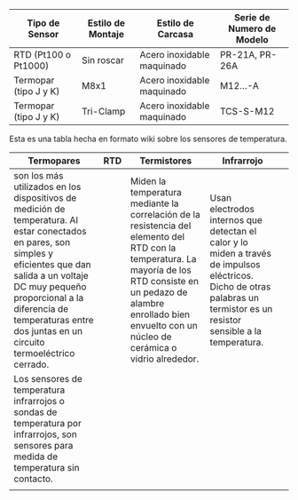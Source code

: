 | Tipo de Sensor        | Estilo de Montaje | Estilo de Carcasa           | Serie de Numero de Modelo |
|-----------------------|-------------------|-----------------------------|---------------------------|
| RTD (Pt100 o Pt1000)  | Sin roscar        | Acero inoxidable maquinado  | PR-21A, PR-26A            |
| Termopar (tipo J y K) | M8x1              | Acero inoxidable maquinado  | M12…-A                    |
| Termopar (tipo J y K) | Tri-Clamp         | Acero inoxidable maquinado  | TCS-S-M12                 |

Esta es una tabla hecha en formato wiki sobre los sensores de temperatura.

| Termopares  |  RTD | Termistores  |  Infrarrojo |   |
|---|---|---|---|---|
| son los más utilizados en los dispositivos de medición de temperatura. Al estar conectados en pares, son simples y eficientes que dan salida a un voltaje DC muy pequeño proporcional a la diferencia de temperaturas entre dos juntas en un circuito termoeléctrico cerrado.|   | Miden la temperatura mediante la correlación de la resistencia del elemento del RTD con la temperatura. La mayoría de los RTD consiste en un pedazo de alambre enrollado bien envuelto con un núcleo de cerámica o vidrio alrededor.  |Usan electrodos internos que detectan el calor y lo miden a través de impulsos eléctricos. Dicho de otras palabras un termistor es un resistor sensible a la temperatura.
| Los sensores de temperatura infrarrojos o sondas de temperatura por infrarrojos, son sensores para medida de temperatura sin contacto.  |   |   |   |   |
|   |   |   |   |   |

